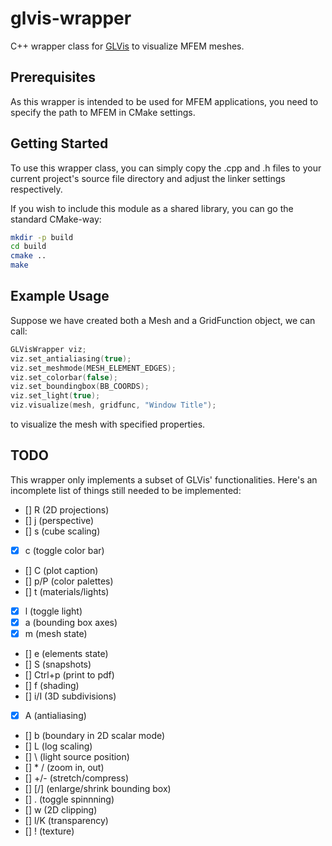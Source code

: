 # glvis-wrapper

C++ wrapper class for [GLVis](https://github.com/GLVis/glvis) to visualize
MFEM meshes.

## Prerequisites

As this wrapper is intended to be used for MFEM applications, you need to specify
the path to MFEM in CMake settings.

## Getting Started

To use this wrapper class, you can simply copy the .cpp and .h files to your
current project's source file directory and adjust the linker settings
respectively.

If you wish to include this module as a shared library, you can go the standard
CMake-way:

```bash
mkdir -p build
cd build
cmake ..
make
```

## Example Usage

Suppose we have created both a Mesh and a GridFunction object, we can call:

```C++
GLVisWrapper viz;
viz.set_antialiasing(true);
viz.set_meshmode(MESH_ELEMENT_EDGES);
viz.set_colorbar(false);
viz.set_boundingbox(BB_COORDS);
viz.set_light(true);
viz.visualize(mesh, gridfunc, "Window Title");
```

to visualize the mesh with specified properties.

## TODO

This wrapper only implements a subset of GLVis' functionalities.
Here's an incomplete list of things still needed to be implemented:

* [] R (2D projections)
* [] j (perspective)
* [] s (cube scaling)
* [x] c (toggle color bar)
* [] C (plot caption)
* [] p/P (color palettes)
* [] t (materials/lights)
* [x] l (toggle light)
* [x] a (bounding box axes)
* [x] m (mesh state)
* [] e (elements state)
* [] S (snapshots)
* [] Ctrl+p (print to pdf)
* [] f (shading)
* [] i/I (3D subdivisions)
* [x] A (antialiasing)
* [] b (boundary in 2D scalar mode)
* [] L (log scaling)
* [] \ (light source position)
* [] \* / (zoom in, out)
* [] +/- (stretch/compress)
* [] [/] (enlarge/shrink bounding box)
* [] . (toggle spinnning)
* [] w (2D clipping)
* [] l/K (transparency)
* [] ! (texture)
